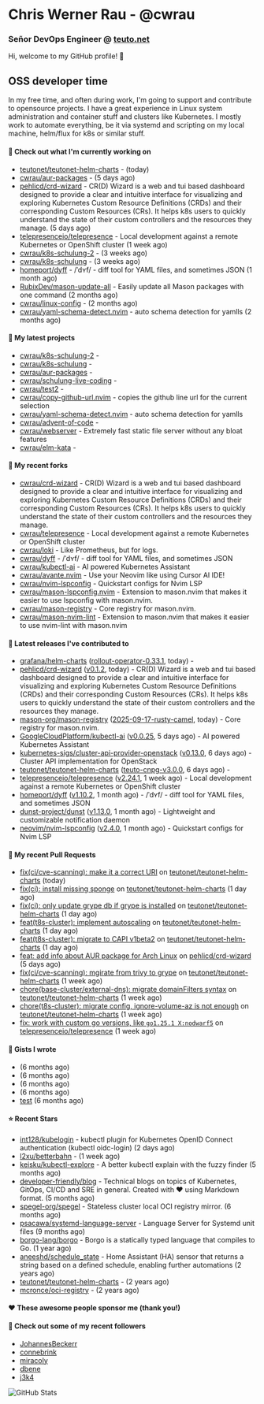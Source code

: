 # Chris Werner Rau - @cwrau
### Señor DevOps Engineer @ [teuto.net](https://teuto.net)

Hi, welcome to my GitHub profile! 👋

## OSS developer time
In my free time, and often during work, I'm going to support and contribute to opensource projects. I have a great experience in Linux system administration and container stuff and clusters like Kubernetes. I mostly work to automate everything, be it via systemd and scripting on my local machine, helm/flux for k8s or similar stuff.

#### 👷 Check out what I'm currently working on

- [teutonet/teutonet-helm-charts](https://github.com/teutonet/teutonet-helm-charts) -  (today)
- [cwrau/aur-packages](https://github.com/cwrau/aur-packages) -  (5 days ago)
- [pehlicd/crd-wizard](https://github.com/pehlicd/crd-wizard) - CR(D) Wizard is a web and tui based dashboard designed to provide a clear and intuitive interface for visualizing and exploring Kubernetes Custom Resource Definitions (CRDs) and their corresponding Custom Resources (CRs). It helps k8s users to quickly understand the state of their custom controllers and the resources they manage. (5 days ago)
- [telepresenceio/telepresence](https://github.com/telepresenceio/telepresence) - Local development against a remote Kubernetes or OpenShift cluster (1 week ago)
- [cwrau/k8s-schulung-2](https://github.com/cwrau/k8s-schulung-2) -  (3 weeks ago)
- [cwrau/k8s-schulung](https://github.com/cwrau/k8s-schulung) -  (3 weeks ago)
- [homeport/dyff](https://github.com/homeport/dyff) - /ˈdʏf/ - diff tool for YAML files, and sometimes JSON (1 month ago)
- [RubixDev/mason-update-all](https://github.com/RubixDev/mason-update-all) - Easily update all Mason packages with one command (2 months ago)
- [cwrau/linux-config](https://github.com/cwrau/linux-config) -  (2 months ago)
- [cwrau/yaml-schema-detect.nvim](https://github.com/cwrau/yaml-schema-detect.nvim) - auto schema detection for yamlls (2 months ago)

#### 🌱 My latest projects

- [cwrau/k8s-schulung-2](https://github.com/cwrau/k8s-schulung-2) - 
- [cwrau/k8s-schulung](https://github.com/cwrau/k8s-schulung) - 
- [cwrau/aur-packages](https://github.com/cwrau/aur-packages) - 
- [cwrau/schulung-live-coding](https://github.com/cwrau/schulung-live-coding) - 
- [cwrau/test2](https://github.com/cwrau/test2) - 
- [cwrau/copy-github-url.nvim](https://github.com/cwrau/copy-github-url.nvim) - copies the github line url for the current selection
- [cwrau/yaml-schema-detect.nvim](https://github.com/cwrau/yaml-schema-detect.nvim) - auto schema detection for yamlls
- [cwrau/advent-of-code](https://github.com/cwrau/advent-of-code) - 
- [cwrau/webserver](https://github.com/cwrau/webserver) - Extremely fast static file server without any bloat features
- [cwrau/elm-kata](https://github.com/cwrau/elm-kata) - 

#### 🍴 My recent forks

- [cwrau/crd-wizard](https://github.com/cwrau/crd-wizard) - CR(D) Wizard is a web and tui based dashboard designed to provide a clear and intuitive interface for visualizing and exploring Kubernetes Custom Resource Definitions (CRDs) and their corresponding Custom Resources (CRs). It helps k8s users to quickly understand the state of their custom controllers and the resources they manage.
- [cwrau/telepresence](https://github.com/cwrau/telepresence) - Local development against a remote Kubernetes or OpenShift cluster
- [cwrau/loki](https://github.com/cwrau/loki) - Like Prometheus, but for logs.
- [cwrau/dyff](https://github.com/cwrau/dyff) - /ˈdʏf/ - diff tool for YAML files, and sometimes JSON
- [cwrau/kubectl-ai](https://github.com/cwrau/kubectl-ai) - AI powered Kubernetes Assistant
- [cwrau/avante.nvim](https://github.com/cwrau/avante.nvim) - Use your Neovim like using Cursor AI IDE!
- [cwrau/nvim-lspconfig](https://github.com/cwrau/nvim-lspconfig) - Quickstart configs for Nvim LSP
- [cwrau/mason-lspconfig.nvim](https://github.com/cwrau/mason-lspconfig.nvim) - Extension to mason.nvim that makes it easier to use lspconfig with mason.nvim.
- [cwrau/mason-registry](https://github.com/cwrau/mason-registry) - Core registry for mason.nvim.
- [cwrau/mason-nvim-lint](https://github.com/cwrau/mason-nvim-lint) - Extension to mason.nvim that makes it easier to use nvim-lint with mason.nvim

#### 🔭 Latest releases I've contributed to

- [grafana/helm-charts](https://github.com/grafana/helm-charts) ([rollout-operator-0.33.1](https://github.com/grafana/helm-charts/releases/tag/rollout-operator-0.33.1), today) - 
- [pehlicd/crd-wizard](https://github.com/pehlicd/crd-wizard) ([v0.1.2](https://github.com/pehlicd/crd-wizard/releases/tag/v0.1.2), today) - CR(D) Wizard is a web and tui based dashboard designed to provide a clear and intuitive interface for visualizing and exploring Kubernetes Custom Resource Definitions (CRDs) and their corresponding Custom Resources (CRs). It helps k8s users to quickly understand the state of their custom controllers and the resources they manage.
- [mason-org/mason-registry](https://github.com/mason-org/mason-registry) ([2025-09-17-rusty-camel](https://github.com/mason-org/mason-registry/releases/tag/2025-09-17-rusty-camel), today) - Core registry for mason.nvim.
- [GoogleCloudPlatform/kubectl-ai](https://github.com/GoogleCloudPlatform/kubectl-ai) ([v0.0.25](https://github.com/GoogleCloudPlatform/kubectl-ai/releases/tag/v0.0.25), 5 days ago) - AI powered Kubernetes Assistant
- [kubernetes-sigs/cluster-api-provider-openstack](https://github.com/kubernetes-sigs/cluster-api-provider-openstack) ([v0.13.0](https://github.com/kubernetes-sigs/cluster-api-provider-openstack/releases/tag/v0.13.0), 6 days ago) - Cluster API implementation for OpenStack
- [teutonet/teutonet-helm-charts](https://github.com/teutonet/teutonet-helm-charts) ([teuto-cnpg-v3.0.0](https://github.com/teutonet/teutonet-helm-charts/releases/tag/teuto-cnpg-v3.0.0), 6 days ago) - 
- [telepresenceio/telepresence](https://github.com/telepresenceio/telepresence) ([v2.24.1](https://github.com/telepresenceio/telepresence/releases/tag/v2.24.1), 1 week ago) - Local development against a remote Kubernetes or OpenShift cluster
- [homeport/dyff](https://github.com/homeport/dyff) ([v1.10.2](https://github.com/homeport/dyff/releases/tag/v1.10.2), 1 month ago) - /ˈdʏf/ - diff tool for YAML files, and sometimes JSON
- [dunst-project/dunst](https://github.com/dunst-project/dunst) ([v1.13.0](https://github.com/dunst-project/dunst/releases/tag/v1.13.0), 1 month ago) - Lightweight and customizable notification daemon
- [neovim/nvim-lspconfig](https://github.com/neovim/nvim-lspconfig) ([v2.4.0](https://github.com/neovim/nvim-lspconfig/releases/tag/v2.4.0), 1 month ago) - Quickstart configs for Nvim LSP

#### 🔨 My recent Pull Requests

- [fix(ci/cve-scanning): make it a correct URI](https://github.com/teutonet/teutonet-helm-charts/pull/1690) on [teutonet/teutonet-helm-charts](https://github.com/teutonet/teutonet-helm-charts) (today)
- [fix(ci): install missing sponge](https://github.com/teutonet/teutonet-helm-charts/pull/1688) on [teutonet/teutonet-helm-charts](https://github.com/teutonet/teutonet-helm-charts) (1 day ago)
- [fix(ci): only update grype db if grype is installed](https://github.com/teutonet/teutonet-helm-charts/pull/1687) on [teutonet/teutonet-helm-charts](https://github.com/teutonet/teutonet-helm-charts) (1 day ago)
- [feat(t8s-cluster): implement autoscaling](https://github.com/teutonet/teutonet-helm-charts/pull/1686) on [teutonet/teutonet-helm-charts](https://github.com/teutonet/teutonet-helm-charts) (1 day ago)
- [feat(t8s-cluster): migrate to CAPI v1beta2](https://github.com/teutonet/teutonet-helm-charts/pull/1685) on [teutonet/teutonet-helm-charts](https://github.com/teutonet/teutonet-helm-charts) (1 day ago)
- [feat: add info about AUR package for Arch Linux](https://github.com/pehlicd/crd-wizard/pull/93) on [pehlicd/crd-wizard](https://github.com/pehlicd/crd-wizard) (5 days ago)
- [fix(ci/cve-scanning): mgirate from trivy to grype](https://github.com/teutonet/teutonet-helm-charts/pull/1682) on [teutonet/teutonet-helm-charts](https://github.com/teutonet/teutonet-helm-charts) (1 week ago)
- [chore(base-cluster/external-dns): migrate domainFilters syntax](https://github.com/teutonet/teutonet-helm-charts/pull/1681) on [teutonet/teutonet-helm-charts](https://github.com/teutonet/teutonet-helm-charts) (1 week ago)
- [chore(t8s-cluster): migrate config, ignore-volume-az is not enough](https://github.com/teutonet/teutonet-helm-charts/pull/1679) on [teutonet/teutonet-helm-charts](https://github.com/teutonet/teutonet-helm-charts) (1 week ago)
- [fix: work with custom go versions, like `go1.25.1 X:nodwarf5`](https://github.com/telepresenceio/telepresence/pull/3961) on [telepresenceio/telepresence](https://github.com/telepresenceio/telepresence) (1 week ago)

#### 📓 Gists I wrote

- [](https://gist.github.com/85c73a60676b98638dc9789155cef9b3) (6 months ago)
- [](https://gist.github.com/69a382004ce7326d792ff10d6c26e553) (6 months ago)
- [](https://gist.github.com/f0bf8a208067c4bce5e8731c4caf5adc) (6 months ago)
- [](https://gist.github.com/997058533974174c5317135b3a4f0329) (6 months ago)
- [test](https://gist.github.com/3caaaa92ab8f3dc19895ff1a54c3fd54) (6 months ago)

#### ⭐ Recent Stars

- [int128/kubelogin](https://github.com/int128/kubelogin) - kubectl plugin for Kubernetes OpenID Connect authentication (kubectl oidc-login) (2 days ago)
- [l2xu/betterbahn](https://github.com/l2xu/betterbahn) -  (1 week ago)
- [keisku/kubectl-explore](https://github.com/keisku/kubectl-explore) - A better kubectl explain with the fuzzy finder (5 months ago)
- [developer-friendly/blog](https://github.com/developer-friendly/blog) - Technical blogs on topics of Kubernetes, GitOps, CI/CD and SRE in general. Created with ❤️ using Markdown format. (5 months ago)
- [spegel-org/spegel](https://github.com/spegel-org/spegel) - Stateless cluster local OCI registry mirror. (6 months ago)
- [psacawa/systemd-language-server](https://github.com/psacawa/systemd-language-server) - Language Server for Systemd unit files (9 months ago)
- [borgo-lang/borgo](https://github.com/borgo-lang/borgo) - Borgo is a statically typed language that compiles to Go. (1 year ago)
- [aneeshd/schedule_state](https://github.com/aneeshd/schedule_state) - Home Assistant (HA) sensor that returns a string based on a defined schedule, enabling further automations (2 years ago)
- [teutonet/teutonet-helm-charts](https://github.com/teutonet/teutonet-helm-charts) -  (2 years ago)
- [mcronce/oci-registry](https://github.com/mcronce/oci-registry) -  (2 years ago)

#### ❤️ These awesome people sponsor me (thank you!)


#### 👯 Check out some of my recent followers

- [JohannesBeckerr](https://github.com/JohannesBeckerr)
- [connebrink](https://github.com/connebrink)
- [miracoly](https://github.com/miracoly)
- [dbene](https://github.com/dbene)
- [j3k4](https://github.com/j3k4)

![GitHub Stats](https://github-readme-stats.vercel.app/api?username=cwrau&count_private=false&theme=tokyonight&show_icons=true)
